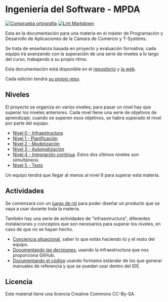 # Ingeniería del Software - MPDA

[![Comprueba
ortografía](https://github.com/JJ/MPDA-IS/actions/workflows/check-readme.yml/badge.svg)](https://github.com/JJ/MPDA-IS/actions/workflows/check-readme.yml)
[![Lint
Markdown](https://github.com/JJ/MPDA-IS/actions/workflows/lint-markdown.yml/badge.svg)](https://github.com/JJ/MPDA-IS/actions/workflows/lint-markdown.yml)

Esta es la documentación para una materia en el máster de Programación y
Desarrollo de Aplicaciones de la Cámara de Comercio y T-Systems.

Se trata de enseñanza basada en proyecto y evaluación formativa; cada equipo irá
avanzando con la superación de una serie de niveles a lo largo del curso,
trabajando a su propio ritmo.

Esta documentación está disponible en el
[repositorio](https://github.com/JJ/MPDA-IS) y [la
web](https://jj.github.io/MPDA-IS).

Cada edición tendrá [su propio repo](https://github.com/JJ/MPDA-IS-ed).

## Niveles

El proyecto se organiza en varios niveles; para pasar un nivel hay que superar
los niveles anteriores. Cada nivel tiene una serie de objetivos de aprendizaje;
cuando se superen esos objetivos, se habrá superado el nivel por parte del
equipo.

* [Nivel 0 - Infraestructura](doc/0.Repositorio.md)
* [Nivel 1 - Planificación](doc/1.Planificacion.md)
* [Nivel 2 - Modelización](doc/2.Modelo.md)
* [Nivel 3 - Automatización](doc/3.Automatizar.md)
* [Nivel 4 - Integración continua](doc/4.CI.md). Estos dos últimos niveles son simultáneos.
* [Nivel 5 - Tests](doc/5.Tests.md)

Un equipo tendrá que llegar al menos al nivel 6 para superar esta materia.

## Actividades

Se comenzará con un [juego de rol](doc/actividades/juego-rol-design-thinking.md)
para poder diseñar un producto que se vaya a usar durante toda la materia.

También hay una serie de actividades de "infraestructura", diferentes
instalaciones y conceptos que son necesarios para superar los niveles, en caso
de que no se hayan hecho.

* [Conciencia
  situacional](doc/infraestructura/1.ConcienciaSituacional.md), saber lo que
  estás haciendo tú y el resto del equipo.
* [Documentando las decisiones](doc/infraestructura/2.ADD.md), usando la
  infraestructura que nos proporciona GitHub.
* [Documentando el código](doc/infraestructura/3.Documentación.md) usando
  formatos estándar de los que generar manuales de referencia y que se puedan
  usar dentro del IDE.

## Licencia

Este material tiene una licencia Creative Commons CC-By-SA.
